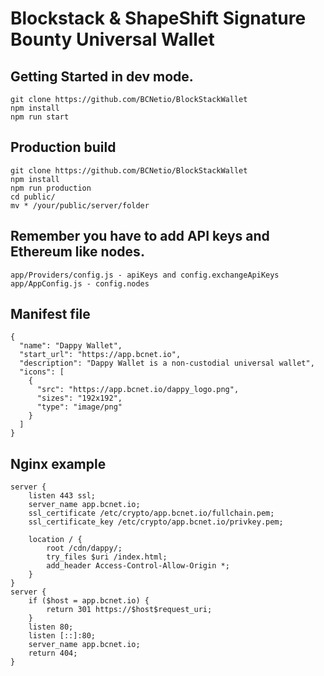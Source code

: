 
# Blockstack & ShapeShift Signature Bounty Universal Wallet

## Getting Started in dev mode.
```
git clone https://github.com/BCNetio/BlockStackWallet
npm install
npm run start
```

## Production build

```
git clone https://github.com/BCNetio/BlockStackWallet
npm install
npm run production
cd public/
mv * /your/public/server/folder
```

## Remember you have to add API keys and Ethereum like nodes.

```
app/Providers/config.js - apiKeys and config.exchangeApiKeys
app/AppConfig.js - config.nodes 
```

## Manifest file
```
{
  "name": "Dappy Wallet",
  "start_url": "https://app.bcnet.io",
  "description": "Dappy Wallet is a non-custodial universal wallet",
  "icons": [
    {
      "src": "https://app.bcnet.io/dappy_logo.png",
      "sizes": "192x192",
      "type": "image/png"
    }
  ]
}
```

## Nginx example 
```
server {
	listen 443 ssl;
	server_name app.bcnet.io;
    ssl_certificate /etc/crypto/app.bcnet.io/fullchain.pem;
    ssl_certificate_key /etc/crypto/app.bcnet.io/privkey.pem;

    location / {
        root /cdn/dappy/;
        try_files $uri /index.html;
        add_header Access-Control-Allow-Origin *;
	}
}
server {
    if ($host = app.bcnet.io) {
        return 301 https://$host$request_uri;
    }
	listen 80;
	listen [::]:80;
	server_name app.bcnet.io;
    return 404;
}
```